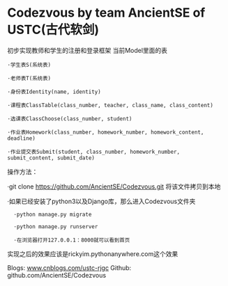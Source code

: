 # Codezvous by team AncientSE of USTC(古代软剑)
初步实现教师和学生的注册和登录框架
当前Model里面的表

	·学生表S(系统表)
	
	·老师表T(系统表)
	
	·身份表Identity(name, identity)
	
	·课程表ClassTable(class_number, teacher, class_name, class_content)
	
	·选课表ClassChoose(class_number, student)
	
	·作业表Homework(class_number, homework_number, homework_content, deadline)
	
	·作业提交表Submit(student, class_number, homework_number, submit_content, submit_date)
	
操作方法：

  ·git clone https://github.com/AncientSE/Codezvous.git 将该文件拷贝到本地
  
  ·如果已经安装了python3以及Django库，那么进入Codezvous文件夹
  
      ·python manage.py migrate
      
      ·python manage.py runserver
      
      ·在浏览器打开127.0.0.1：8000就可以看到首页
      
      
实现之后的效果应该是rickyim.pythonanywhere.com这个效果


Blogs: www.cnblogs.com/ustc-rjgc
Github: github.com/AncientSE/Codezvous
